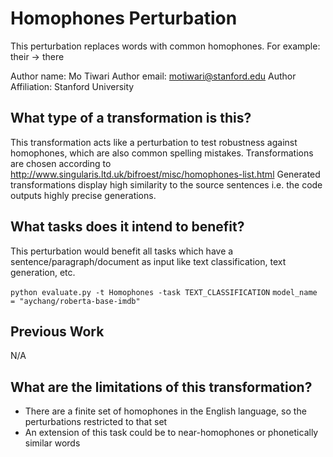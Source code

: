 # Homophones Perturbation
This perturbation replaces words with common homophones.
For example: their -> there

Author name: Mo Tiwari
Author email: motiwari@stanford.edu
Author Affiliation: Stanford University

## What type of a transformation is this?
This transformation acts like a perturbation to test robustness against homophones, which are also common spelling mistakes. 
Transformations are chosen according to http://www.singularis.ltd.uk/bifroest/misc/homophones-list.html
Generated transformations display high similarity to the source sentences i.e. the code outputs highly precise generations. 

## What tasks does it intend to benefit?
This perturbation would benefit all tasks which have a sentence/paragraph/document as input like text classification, 
text generation, etc.

```python evaluate.py -t Homophones -task TEXT_CLASSIFICATION```
```model_name = "aychang/roberta-base-imdb"```


## Previous Work

N/A

## What are the limitations of this transformation?
- There are a finite set of homophones in the English language, so the perturbations restricted to that set
- An extension of this task could be to near-homophones or phonetically similar words
